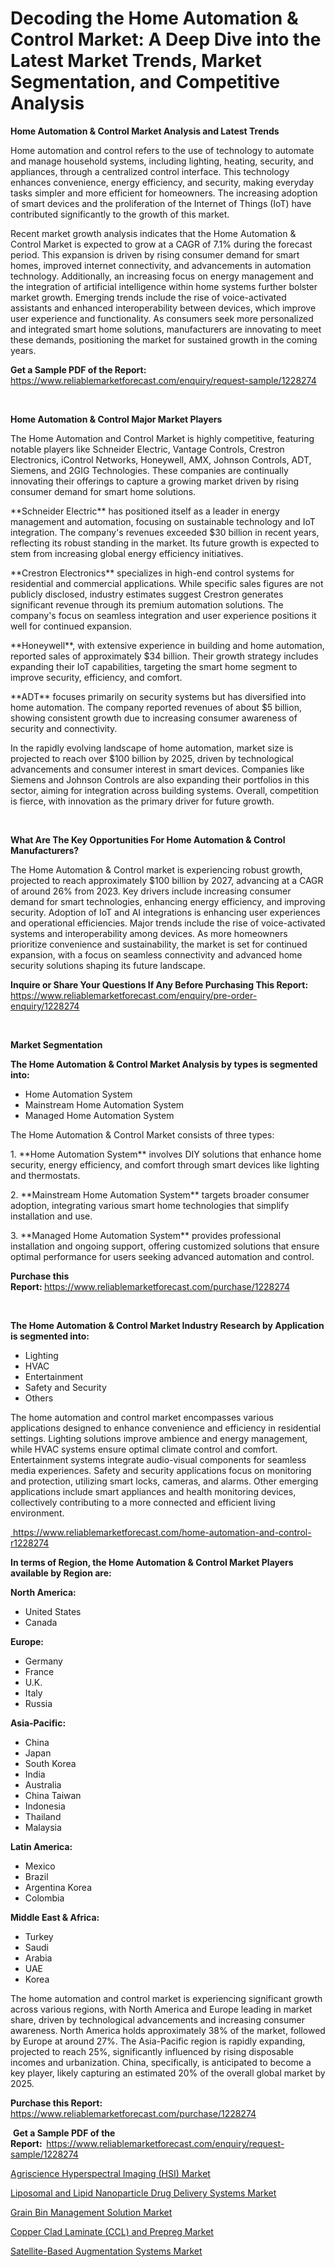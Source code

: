 <p><h1>Decoding the Home Automation & Control Market: A Deep Dive into the Latest Market Trends, Market Segmentation, and Competitive Analysis</h1></p><p><strong>Home Automation & Control Market Analysis and Latest Trends</strong></p>
<p><p>Home automation and control refers to the use of technology to automate and manage household systems, including lighting, heating, security, and appliances, through a centralized control interface. This technology enhances convenience, energy efficiency, and security, making everyday tasks simpler and more efficient for homeowners. The increasing adoption of smart devices and the proliferation of the Internet of Things (IoT) have contributed significantly to the growth of this market.</p><p>Recent market growth analysis indicates that the Home Automation & Control Market is expected to grow at a CAGR of 7.1% during the forecast period. This expansion is driven by rising consumer demand for smart homes, improved internet connectivity, and advancements in automation technology. Additionally, an increasing focus on energy management and the integration of artificial intelligence within home systems further bolster market growth. Emerging trends include the rise of voice-activated assistants and enhanced interoperability between devices, which improve user experience and functionality. As consumers seek more personalized and integrated smart home solutions, manufacturers are innovating to meet these demands, positioning the market for sustained growth in the coming years.</p></p>
<p><strong>Get a Sample PDF of the Report:&nbsp;</strong> <a href="https://www.reliablemarketforecast.com/enquiry/request-sample/1228274?utm_campaign=1888&utm_medium=2&utm_source=Github&utm_content=ia&utm_term=26032025&utm_id=home-automation-control">https://www.reliablemarketforecast.com/enquiry/request-sample/1228274</a></p>
<p>&nbsp;</p>
<p><strong>Home Automation & Control Major Market Players</strong></p>
<p><p>The Home Automation and Control Market is highly competitive, featuring notable players like Schneider Electric, Vantage Controls, Crestron Electronics, iControl Networks, Honeywell, AMX, Johnson Controls, ADT, Siemens, and 2GIG Technologies. These companies are continually innovating their offerings to capture a growing market driven by rising consumer demand for smart home solutions.</p><p>**Schneider Electric** has positioned itself as a leader in energy management and automation, focusing on sustainable technology and IoT integration. The company's revenues exceeded $30 billion in recent years, reflecting its robust standing in the market. Its future growth is expected to stem from increasing global energy efficiency initiatives.</p><p>**Crestron Electronics** specializes in high-end control systems for residential and commercial applications. While specific sales figures are not publicly disclosed, industry estimates suggest Crestron generates significant revenue through its premium automation solutions. The company's focus on seamless integration and user experience positions it well for continued expansion.</p><p>**Honeywell**, with extensive experience in building and home automation, reported sales of approximately $34 billion. Their growth strategy includes expanding their IoT capabilities, targeting the smart home segment to improve security, efficiency, and comfort.</p><p>**ADT** focuses primarily on security systems but has diversified into home automation. The company reported revenues of about $5 billion, showing consistent growth due to increasing consumer awareness of security and connectivity.</p><p>In the rapidly evolving landscape of home automation, market size is projected to reach over $100 billion by 2025, driven by technological advancements and consumer interest in smart devices. Companies like Siemens and Johnson Controls are also expanding their portfolios in this sector, aiming for integration across building systems. Overall, competition is fierce, with innovation as the primary driver for future growth.</p></p>
<p>&nbsp;</p>
<p><strong>What Are The Key Opportunities For Home Automation & Control Manufacturers?</strong></p>
<p><p>The Home Automation & Control market is experiencing robust growth, projected to reach approximately $100 billion by 2027, advancing at a CAGR of around 26% from 2023. Key drivers include increasing consumer demand for smart technologies, enhancing energy efficiency, and improving security. Adoption of IoT and AI integrations is enhancing user experiences and operational efficiencies. Major trends include the rise of voice-activated systems and interoperability among devices. As more homeowners prioritize convenience and sustainability, the market is set for continued expansion, with a focus on seamless connectivity and advanced home security solutions shaping its future landscape.</p></p>
<p><strong>Inquire or Share Your Questions If Any Before Purchasing This Report:</strong> <a href="https://www.reliablemarketforecast.com/enquiry/pre-order-enquiry/1228274?utm_campaign=1888&utm_medium=2&utm_source=Github&utm_content=ia&utm_term=26032025&utm_id=home-automation-control">https://www.reliablemarketforecast.com/enquiry/pre-order-enquiry/1228274</a></p>
<p>&nbsp;</p>
<p><strong>Market Segmentation</strong></p>
<p><strong>The Home Automation & Control Market Analysis by types is segmented into:</strong></p>
<p><ul><li>Home Automation System</li><li>Mainstream Home Automation System</li><li>Managed Home Automation System</li></ul></p>
<p><p>The Home Automation & Control Market consists of three types: </p><p>1. **Home Automation System** involves DIY solutions that enhance home security, energy efficiency, and comfort through smart devices like lighting and thermostats.</p><p>2. **Mainstream Home Automation System** targets broader consumer adoption, integrating various smart home technologies that simplify installation and use.</p><p>3. **Managed Home Automation System** provides professional installation and ongoing support, offering customized solutions that ensure optimal performance for users seeking advanced automation and control.</p></p>
<p><strong>Purchase this Report:&nbsp;</strong><a href="https://www.reliablemarketforecast.com/purchase/1228274?utm_campaign=1888&utm_medium=2&utm_source=Github&utm_content=ia&utm_term=26032025&utm_id=home-automation-control">https://www.reliablemarketforecast.com/purchase/1228274</a></p>
<p>&nbsp;</p>
<p><strong>The Home Automation & Control Market Industry Research by Application is segmented into:</strong></p>
<p><ul><li>Lighting</li><li>HVAC</li><li>Entertainment</li><li>Safety and Security</li><li>Others</li></ul></p>
<p><p>The home automation and control market encompasses various applications designed to enhance convenience and efficiency in residential settings. Lighting solutions improve ambience and energy management, while HVAC systems ensure optimal climate control and comfort. Entertainment systems integrate audio-visual components for seamless media experiences. Safety and security applications focus on monitoring and protection, utilizing smart locks, cameras, and alarms. Other emerging applications include smart appliances and health monitoring devices, collectively contributing to a more connected and efficient living environment.</p></p>
<p><a href="https://www.reliablemarketforecast.com/home-automation-and-control-r1228274?utm_campaign=1888&utm_medium=2&utm_source=Github&utm_content=ia&utm_term=26032025&utm_id=home-automation-control">&nbsp;https://www.reliablemarketforecast.com/home-automation-and-control-r1228274</a></p>
<p><strong>In terms of Region, the Home Automation & Control Market Players available by Region are:</strong></p>
<p>
    <p> <strong> North America: </strong>
        <ul>
            <li>United States</li>
            <li>Canada</li>
        </ul>
        </p> 
    <p> <strong> Europe: </strong>
        <ul>
            <li>Germany</li>
            <li>France</li>
            <li>U.K.</li>
            <li>Italy</li>
            <li>Russia</li>
        </ul>
        </p> 
    <p> <strong> Asia-Pacific: </strong>
        <ul>
            <li>China</li>
            <li>Japan</li>
            <li>South Korea</li>
            <li>India</li>
            <li>Australia</li>
            <li>China Taiwan</li>
            <li>Indonesia</li>
            <li>Thailand</li>
            <li>Malaysia</li>
        </ul>
        </p> 
    <p> <strong> Latin America: </strong>
        <ul>
            <li>Mexico</li>
            <li>Brazil</li>
            <li>Argentina Korea</li>
            <li>Colombia</li>
        </ul>
        </p> 
    <p> <strong> Middle East & Africa: </strong>
        <ul>
            <li>Turkey</li>
            <li>Saudi</li>
            <li>Arabia</li>
            <li>UAE</li>
            <li>Korea</li>
        </ul>
    </p>
    </p>
<p><p>The home automation and control market is experiencing significant growth across various regions, with North America and Europe leading in market share, driven by technological advancements and increasing consumer awareness. North America holds approximately 38% of the market, followed by Europe at around 27%. The Asia-Pacific region is rapidly expanding, projected to reach 25%, significantly influenced by rising disposable incomes and urbanization. China, specifically, is anticipated to become a key player, likely capturing an estimated 20% of the overall global market by 2025.</p></p>
<p><strong>Purchase this Report: </strong><a href="https://www.reliablemarketforecast.com/purchase/1228274?utm_campaign=1888&utm_medium=2&utm_source=Github&utm_content=ia&utm_term=26032025&utm_id=home-automation-control">https://www.reliablemarketforecast.com/purchase/1228274</a></p>
<p>&nbsp;<strong>Get a Sample PDF of the Report:&nbsp;&nbsp;</strong><a href="https://www.reliablemarketforecast.com/enquiry/request-sample/1228274?utm_campaign=1888&utm_medium=2&utm_source=Github&utm_content=ia&utm_term=26032025&utm_id=home-automation-control">https://www.reliablemarketforecast.com/enquiry/request-sample/1228274</a></p>
<p><strong></strong></p>
<p><p><a href="https://github.com/parthplagaf6/Market-Research-Report-List-1/blob/main/agriscience-hyperspectral-imaging-hsi-market.md?utm_campaign=1888&utm_medium=2&utm_source=Github&utm_content=ia&utm_term=26032025&utm_id=home-automation-control">Agriscience Hyperspectral Imaging (HSI) Market</a></p><p><a href="https://github.com/abararybar2x/Market-Research-Report-List-1/blob/main/liposomal-and-lipid-nanoparticle-drug-delivery-systems-market.md?utm_campaign=1888&utm_medium=2&utm_source=Github&utm_content=ia&utm_term=26032025&utm_id=home-automation-control">Liposomal and Lipid Nanoparticle Drug Delivery Systems Market</a></p><p><a href="https://github.com/estaykaleslo/Market-Research-Report-List-1/blob/main/grain-bin-management-solution-market.md?utm_campaign=1888&utm_medium=2&utm_source=Github&utm_content=ia&utm_term=26032025&utm_id=home-automation-control">Grain Bin Management Solution Market</a></p><p><a href="https://github.com/tandyorandby/Market-Research-Report-List-1/blob/main/copper-clad-laminate-ccl-and-prepreg-market.md?utm_campaign=1888&utm_medium=2&utm_source=Github&utm_content=ia&utm_term=26032025&utm_id=home-automation-control">Copper Clad Laminate (CCL) and Prepreg Market</a></p><p><a href="https://github.com/shamprenadw7/Market-Research-Report-List-1/blob/main/satellite-based-augmentation-systems-market.md?utm_campaign=1888&utm_medium=2&utm_source=Github&utm_content=ia&utm_term=26032025&utm_id=home-automation-control">Satellite-Based Augmentation Systems Market</a></p></p>